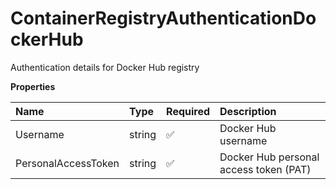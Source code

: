 # ContainerRegistryAuthenticationDockerHub

Authentication details for Docker Hub registry

**Properties**

| Name                | Type   | Required | Description                            |
| :------------------ | :----- | :------- | :------------------------------------- |
| Username            | string | ✅       | Docker Hub username                    |
| PersonalAccessToken | string | ✅       | Docker Hub personal access token (PAT) |
